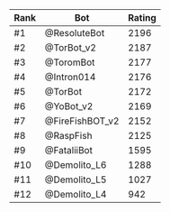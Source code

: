Rank|Bot|Rating
---|---|---
#1|@ResoluteBot|2196
#2|@TorBot_v2|2187
#3|@ToromBot|2177
#4|@Intron014|2176
#5|@TorBot|2172
#6|@YoBot_v2|2169
#7|@FireFishBOT_v2|2152
#8|@RaspFish|2125
#9|@FataliiBot|1595
#10|@Demolito_L6|1288
#11|@Demolito_L5|1027
#12|@Demolito_L4|942
